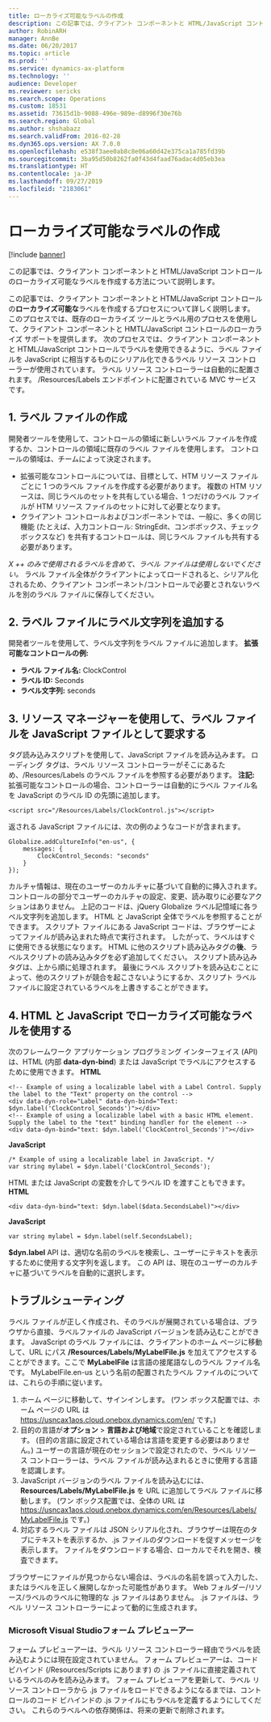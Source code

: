 ```yaml
---
title: ローカライズ可能なラベルの作成
description: この記事では、クライアント コンポーネントと HTML/JavaScript コントロールのローカライズ可能なラベルを作成する方法について説明します。
author: RobinARH
manager: AnnBe
ms.date: 06/20/2017
ms.topic: article
ms.prod: ''
ms.service: dynamics-ax-platform
ms.technology: ''
audience: Developer
ms.reviewer: sericks
ms.search.scope: Operations
ms.custom: 18531
ms.assetid: 73615d1b-9088-496e-989e-d8996f30e76b
ms.search.region: Global
ms.author: shshabazz
ms.search.validFrom: 2016-02-28
ms.dyn365.ops.version: AX 7.0.0
ms.openlocfilehash: e538f3aee0ab8c8e06a60d42e375ca1a785fd39b
ms.sourcegitcommit: 3ba95d50b8262fa0f43d4faad76adac4d05eb3ea
ms.translationtype: HT
ms.contentlocale: ja-JP
ms.lasthandoff: 09/27/2019
ms.locfileid: "2183061"
---
```

# <a name="create-localizable-labels"></a>ローカライズ可能なラベルの作成

[!include [banner](../includes/banner.md)]

この記事では、クライアント コンポーネントと HTML/JavaScript コントロールのローカライズ可能なラベルを作成する方法について説明します。

この記事では、クライアント コンポーネントと HTML/JavaScript コントロールの**ローカライズ可能な**ラベルを作成するプロセスについて詳しく説明します。 このプロセスでは、既存のローカライズ ツールとラベル用のプロセスを使用して、クライアント コンポーネントと HMTL/JavaScript コントロールのローカライズ  サポートを提供します。 次のプロセスでは、クライアント コンポーネントと HTML/JavaScript コントロールでラベルを使用できるように、ラベル ファイルを JavaScript に相当するものにシリアル化できるラベル リソース コントローラーが使用されています。 ラベル リソース コントローラーは自動的に配置されます。 /Resources/Labels エンドポイントに配置されている MVC サービスです。

## <a name="1-create-a-label-file"></a>1. ラベル ファイルの作成
開発者ツールを使用して、コントロールの領域に新しいラベル ファイルを作成するか、コントロールの領域に既存のラベル ファイルを使用します。 コントロールの領域は、チームによって決定されます。

-   拡張可能なコントロールについては、目標として、HTM リソース ファイルごとに 1 つのラベル ファイルを作成する必要があります。 複数の HTM リソースは、同じラベルのセットを共有している場合、1 つだけのラベル ファイルが HTM リソース ファイルのセットに対して必要となります。
-   クライアント コントロールおよびコンポーネントでは、一般に、多くの同じ機能 (たとえば、入力コントロール: StringEdit、コンボボックス、チェックボックスなど) を共有するコントロールは、同じラベル ファイルも共有する必要があります。

*X ++ のみで使用されるラベルを含めて、ラベル ファイルは使用しないでください。* ラベル ファイル全体がクライアントによってロードされると、シリアル化されるため、クライアント コンポーネント/コントロールで必要とされないラベルを別のラベル ファイルに保存してください。

## <a name="2-add-label-strings-to-the-label-file"></a>2. ラベル ファイルにラベル文字列を追加する
開発者ツールを使用して、ラベル文字列をラベル ファイルに追加します。 **拡張可能なコントロールの例:**

-   **ラベル ファイル名:** ClockControl
-   **ラベル ID:** Seconds
-   **ラベル文字列:** seconds

## <a name="3-request-the-label-file-as-a-javascript-file-by-using-resource-manager"></a>3. リソース マネージャーを使用して、ラベル ファイルを JavaScript ファイルとして要求する
タグ読み込みスクリプトを使用して、JavaScript ファイルを読み込みます。 ローディング タグは、ラベル リソース コントローラーがそこにあるため、/Resources/Labels のラベル ファイルを参照する必要があります。 **注記:** 拡張可能なコントロールの場合、コントローラーは自動的にラベル ファイル名を JavaScript のラベル ID の先頭に追加します。

    <script src="/Resources/Labels/ClockControl.js"></script>

返される JavaScript ファイルには、次の例のようなコードが含まれます。

    Globalize.addCultureInfo("en-us", {
        messages: {
            ClockControl_Seconds: "seconds"
        }
    });

カルチャ情報は、現在のユーザーのカルチャに基づいて自動的に挿入されます。 コントロールの部分でユーザーのカルチャの設定、変更、読み取りに必要なアクションはありません。 上記のコードは、jQuery Globalize ラベル記憶域に各ラベル文字列を追加します。 HTML と JavaScript 全体でラベルを参照することができます。 スクリプト ファイルにある JavaScript コードは、ブラウザーによってファイルが読み込まれた時点で実行されます。 したがって、ラベルはすぐに使用できる状態になります。 HTML に他のスクリプト読み込みタグの**後**、ラベルスクリプトの読み込みタグを必ず追加してください。 スクリプト読み込みタグは、上から順に処理されます。 最後にラベル スクリプトを読み込むことによって、他のスクリプトが競合を起こさないようにするか、スクリプト ラベル ファイルに設定されているラベルを上書きすることができます。

## <a name="4-use-localizable-labels-in-html-and-javascript"></a>4. HTML と JavaScript でローカライズ可能なラベルを使用する
次のフレームワーク アプリケーション プログラミング インターフェイス (API) は、HTML (内部 **data-dyn-bind**) または JavaScript でラベルにアクセスするために使用できます。 **HTML**

    <!-- Example of using a localizable label with a Label Control. Supply the label to the "Text" property on the control -->
    <div data-dyn-role="Label" data-dyn-bind="Text: $dyn.label('ClockControl_Seconds')"></div>
    <!-- Example of using a localizable label with a basic HTML element. Supply the label to the "text" binding handler for the element -->
    <div data-dyn-bind="text: $dyn.label('ClockControl_Seconds')"></div>

**JavaScript**

    /* Example of using a localizable label in JavaScript. */
    var string mylabel = $dyn.label('ClockControl_Seconds');

HTML または JavaScript の変数を介してラベル ID を渡すこともできます。 **HTML**

    <div data-dyn-bind="text: $dyn.label($data.SecondsLabel)"></div>

**JavaScript**

    var string mylabel = $dyn.label(self.SecondsLabel);

**$dyn.label** API は、適切な名前のラベルを検索し、ユーザーにテキストを表示するために使用する文字列を返します。 この API は、現在のユーザーのカルチャに基づいてラベルを自動的に選択します。

## <a name="troubleshooting"></a>トラブルシューティング
ラベル ファイルが正しく作成され、そのラベルが展開されている場合は、ブラウザから直接、ラベルファイルの JavaScript バージョンを読み込むことができます。 JavaScript のラベル ファイルには、クライアントのホーム ページに移動して、URL にパス **/Resources/Labels/MyLabelFile.js** を加えてアクセスすることができます。ここで **MyLabelFile** は言語の接尾語なしのラベル ファイル名です。 MyLabelFile.en-us という名前の配置されたラベル ファイルのについては、これらの手順に従います。

1. ホーム ページに移動して、サインインします。 (ワン ボックス配置では、ホーム ページの URL は<https://usncax1aos.cloud.onebox.dynamics.com/en/> です。)
2. 目的の言語が**オプション** &gt; **言語および地域**で設定されていることを確認します。 (目的の言語に設定されている場合は言語を変更する必要はありません。) ユーザーの言語が現在のセッションで設定されたので、ラベル リソース コントローラーは、ラベル ファイルが読み込まれるときに使用する言語を認識します。
3. JavaScript バージョンのラベル ファイルを読み込むには、<strong>Resources/Labels/MyLabelFile.js</strong> を URL に追加してラベル ファイルに移動します。 (ワン ボックス配置では、全体の URL は<https://usncax1aos.cloud.onebox.dynamics.com/en/Resources/Labels/MyLabelFile.js> です。)
4. 対応するラベル ファイルは JSON シリアル化され、ブラウザーは現在のタブにテキストを表示するか、.js ファイルのダウンロードを促すメッセージを表示します。 ファイルをダウンロードする場合、ローカルでそれを開き、検査できます。

ブラウザーにファイルが見つからない場合は、ラベルの名前を誤って入力した、またはラベルを正しく展開しなかった可能性があります。 Web フォルダー/リソース/ラベルのラベルに物理的な .js ファイルはありません。 .js ファイルは、ラベル リソース コントローラーによって動的に生成されます。

### <a name="microsoft-visual-studio-form-previewer"></a>Microsoft Visual Studioフォーム プレビューアー

フォーム プレビューアーは、ラベル リソース コントローラー経由でラベルを読み込むようには現在設定されていません。 フォーム プレビューアーは、コード ビハインド (/Resources/Scripts にあります) の .js ファイルに直接定義されているラベルのみを読み込みます。 フォーム プレビューアを更新して、ラベル リソース コントローラから .js ファイルをロードできるようになるまでは、コントロールのコード ビハインドの .js ファイルにもラベルを定義するようにしてください。 これらのラベルへの依存関係は、将来の更新で削除されます。



